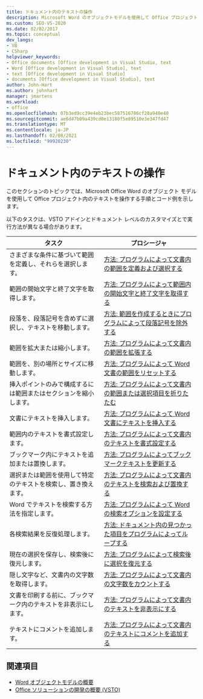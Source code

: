 ```yaml
---
title: ドキュメント内のテキストの操作
description: Microsoft Word のオブジェクトモデルを使用して Office プロジェクトのテキストを操作する手順とコード例について説明します。
ms.custom: SEO-VS-2020
ms.date: 02/02/2017
ms.topic: conceptual
dev_langs:
- VB
- CSharp
helpviewer_keywords:
- Office documents [Office development in Visual Studio, text
- Word [Office development in Visual Studio], text
- text [Office development in Visual Studio]
- documents [Office development in Visual Studio], text
author: John-Hart
ms.author: johnhart
manager: jmartens
ms.workload:
- office
ms.openlocfilehash: 07b3ed9cc39e4eb23bec587516786cf28a940e40
ms.sourcegitcommit: ae6d47b09a439cd0e13180f5e89510e3e347fd47
ms.translationtype: MT
ms.contentlocale: ja-JP
ms.lasthandoff: 02/08/2021
ms.locfileid: "99920230"
---
```

# <a name="work-with-text-in-documents"></a>ドキュメント内のテキストの操作
  このセクションのトピックでは、Microsoft Office Word のオブジェクト モデルを使用して Office プロジェクト内のテキストを操作する手順とコード例を示します。

 以下のタスクは、VSTO アドインとドキュメント レベルのカスタマイズとで実行方法が異なる場合があります。

|タスク|プロシージャ|
|----------|---------------|
|さまざまな条件に基づいて範囲を定義し、それらを選択します。|[方法: プログラムによって文書内の範囲を定義および選択する](../vsto/how-to-programmatically-define-and-select-ranges-in-documents.md)|
|範囲の開始文字と終了文字を取得します。|[方法: プログラムによって範囲内の開始文字と終了文字を取得する](../vsto/how-to-programmatically-retrieve-start-and-end-characters-in-ranges.md)|
|段落を、段落記号を含めずに選択し、テキストを移動します。|[方法: 範囲を作成するときにプログラムによって段落記号を除外する](../vsto/how-to-programmatically-exclude-paragraph-marks-when-creating-ranges.md)|
|範囲を拡大または縮小します。|[方法: プログラムによって文書内の範囲を拡張する](../vsto/how-to-programmatically-extend-ranges-in-documents.md)|
|範囲を、別の場所とサイズに移動します。|[方法: プログラムによって Word 文書の範囲をリセットする](../vsto/how-to-programmatically-reset-ranges-in-word-documents.md)|
|挿入ポイントのみで構成するには範囲またはセクションを縮小します。|[方法: プログラムによって文書内の範囲または選択項目を折りたたむ](../vsto/how-to-programmatically-collapse-ranges-or-selections-in-documents.md)|
|文書にテキストを挿入します。|[方法: プログラムによって Word 文書にテキストを挿入する](../vsto/how-to-programmatically-insert-text-into-word-documents.md)|
|範囲内のテキストを書式設定します。|[方法: プログラムによって文書内のテキストを書式設定する](../vsto/how-to-programmatically-format-text-in-documents.md)|
|ブックマーク内にテキストを追加または置換します。|[方法: プログラムによってブックマークテキストを更新する](../vsto/how-to-programmatically-update-bookmark-text.md)|
|選択または範囲を使用して特定のテキストを検索し、置き換えます。|[方法: プログラムによって文書内のテキストを検索および置換する](../vsto/how-to-programmatically-search-for-and-replace-text-in-documents.md)|
|Word でテキストを検索する方法を指定します。|[方法: プログラムによって Word の検索オプションを設定する](../vsto/how-to-programmatically-set-search-options-in-word.md)|
|各検索結果を反復処理します。|[方法: ドキュメント内の見つかった項目をプログラムによってループする](../vsto/how-to-programmatically-loop-through-found-items-in-documents.md)|
|現在の選択を保存し、検索後に復元します。|[方法: プログラムによって検索後に選択を復元する](../vsto/how-to-programmatically-restore-selections-after-searches.md)|
|隠し文字など、文書内の文字数を取得します。|[方法: プログラムによって文書内の文字数をカウントする](../vsto/how-to-programmatically-count-characters-in-documents.md)|
|文書を印刷する前に、ブックマーク内のテキストを非表示にします。|[方法: プログラムによって文書内のテキストを非表示にする](../vsto/how-to-programmatically-hide-text-in-documents.md)|
|テキストにコメントを追加します。|[方法: プログラムによって文書内のテキストにコメントを追加する](../vsto/how-to-programmatically-add-comments-to-text-in-documents.md)|

## <a name="see-also"></a>関連項目
- [Word オブジェクトモデルの概要](../vsto/word-object-model-overview.md)
- [Office ソリューションの開発の概要 &#40;VSTO&#41;](../vsto/office-solutions-development-overview-vsto.md)
